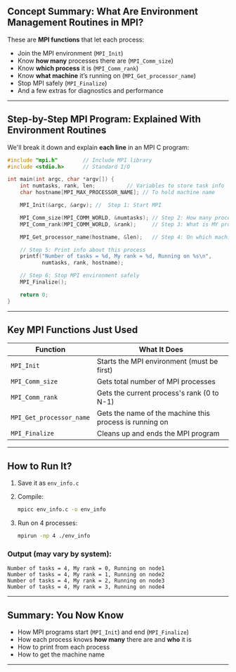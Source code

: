 ## **Concept Summary: What Are Environment Management Routines in MPI?**

These are **MPI functions** that let each process:

* Join the MPI environment (`MPI_Init`)
* Know **how many** processes there are (`MPI_Comm_size`)
* Know **which process** it is (`MPI_Comm_rank`)
* Know **what machine** it’s running on (`MPI_Get_processor_name`)
* Stop MPI safely (`MPI_Finalize`)
* And a few extras for diagnostics and performance

---

## Step-by-Step MPI Program: Explained With Environment Routines

We'll break it down and explain **each line** in an MPI C program:

```c
#include "mpi.h"        // Include MPI library
#include <stdio.h>      // Standard I/O

int main(int argc, char *argv[]) {
    int numtasks, rank, len;          // Variables to store task info
    char hostname[MPI_MAX_PROCESSOR_NAME]; // To hold machine name

    MPI_Init(&argc, &argv); //  Step 1: Start MPI

    MPI_Comm_size(MPI_COMM_WORLD, &numtasks); // Step 2: How many processes are running
    MPI_Comm_rank(MPI_COMM_WORLD, &rank);     // Step 3: What is MY process rank (ID)

    MPI_Get_processor_name(hostname, &len);   // Step 4: On which machine is this process running

    // Step 5: Print info about this process
    printf("Number of tasks = %d, My rank = %d, Running on %s\n", 
           numtasks, rank, hostname);

    // Step 6: Stop MPI environment safely
    MPI_Finalize();

    return 0;
}
```

---

## Key MPI Functions Just Used


| Function                 | What It Does                                            |
| ------------------------ | ------------------------------------------------------- |
| `MPI_Init`               | Starts the MPI environment (must be first)              |
| `MPI_Comm_size`          | Gets total number of MPI processes                      |
| `MPI_Comm_rank`          | Gets the current process's rank (0 to N-1)              |
| `MPI_Get_processor_name` | Gets the name of the machine this process is running on |
| `MPI_Finalize`           | Cleans up and ends the MPI program                      |

---

## How to Run It?

1. Save it as `env_info.c`
2. Compile:

   ```bash
   mpicc env_info.c -o env_info
   ```
3. Run on 4 processes:

   ```bash
   mpirun -np 4 ./env_info
   ```

### Output (may vary by system):

```
Number of tasks = 4, My rank = 0, Running on node1
Number of tasks = 4, My rank = 1, Running on node2
Number of tasks = 4, My rank = 2, Running on node3
Number of tasks = 4, My rank = 3, Running on node4
```

---

## Summary: You Now Know

* How MPI programs start (`MPI_Init`) and end (`MPI_Finalize`)
* How each process knows **how many** there are and **who** it is
* How to print from each process
* How to get the machine name

---
